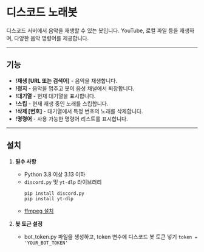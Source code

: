# 디스코드 노래봇

디스코드 서버에서 음악을 재생할 수 있는 봇입니다. YouTube, 로컬 파일 등을 재생하며, 다양한 음악 명령어를 제공합니다.

---

## 기능

- **!재생 [URL 또는 검색어]** - 음악을 재생합니다.
- **!정지** - 음악을 멈추고 봇이 음성 채널에서 퇴장합니다.
- **!대기열** - 현재 대기열을 표시합니다.
- **!스킵** - 현재 재생 중인 노래를 스킵합니다.
- **!삭제 [번호]** - 대기열에서 특정 번호의 노래를 삭제합니다.
- **!명령어** - 사용 가능한 명령어 리스트를 표시합니다.

---

## 설치

1. **필수 사항**  
   - Python 3.8 이상 3.13 이하
   - `discord.py` 및 `yt-dlp` 라이브러리
     ```
     pip install discord.py
     pip install yt-dlp
     ```
   - [ffmpeg 설치](https://ffmpeg.org/download.html)

2. **봇 토근 설정**
   - bot_token.py 파일을 생성하고, token 변수에 디스코드 봇 토큰 넣기
   ```token = 'YOUR_BOT_TOKEN'```